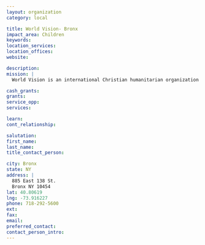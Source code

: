 ```yaml
---
layout: organization
category: local

title: World Vision- Bronx
impact_area: Children
keywords: 
location_services: 
location_offices: 
website: 

description: 
mission: |
  World Vision is an international Christian humanitarian organization with a focus on children and families in need. One component of their work in New York City is their Storehouse Ministry which houses their gifts-in-kind program and Kids In Need Resource Center. These programs provide necessary items such as clothing, school supplies, toiletries to children and families in need in the greater New York area. This warehouse is located in The Bronx.

cash_grants: 
grants: 
service_opp: 
services: 

learn: 
cont_relationship: 

salutation: 
first_name: 
last_name: 
title_contact_person: 

city: Bronx
state: NY
address: |
  885 East 138 St.  
  Bronx NY 10454
lat: 40.80619
lng: -73.916227
phone: 718-292-5600
ext: 
fax: 
email: 
preferred_contact: 
contact_person_intro: 
---
```


